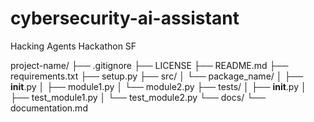 # cybersecurity-ai-assistant
Hacking Agents Hackathon SF

project-name/
├── .gitignore
├── LICENSE
├── README.md
├── requirements.txt
├── setup.py
├── src/
│   └── package_name/
│       ├── __init__.py
│       ├── module1.py
│       └── module2.py
├── tests/
│   ├── __init__.py
│   ├── test_module1.py
│   └── test_module2.py
└── docs/
    └── documentation.md 
